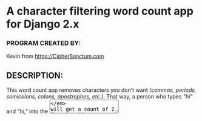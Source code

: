 # A character filtering word count app for Django 2.x

### PROGRAM CREATED BY:
Kevin from https://CipherSanctum.com

## DESCRIPTION:

This word count app removes characters you don't want *(commas, periods, semicolons, colons, apostrophes, etc.)*. That way, a person
who types *"hi"* and *"hi,"* into the *<textarea>* will get a count of 2 for *"hi"* instead of 1 for each variation.

**If you want any character removed:** Add the single string you don't want into the *delete_values* list.

**If your goal wasn't to count words, but filter them:** You could use this as a springboard and modify the function to filter certain words. Doing so would simplify the function far more.

### EXAMPLE:

No signup or login required: https://CipherSanctum.com/wordcount_app/
